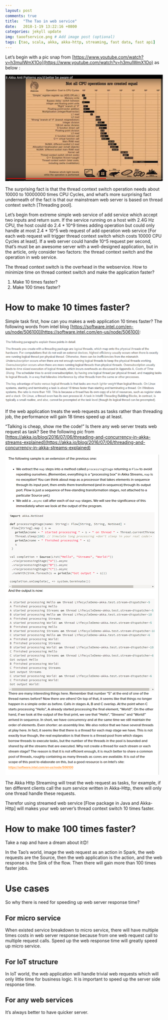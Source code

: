 ```yaml
---
layout: post
comments: true
title:  "The Tao in web service"
date:   2018-1-19 13:22:16 +0800
categories: jekyll update
img: taoofservice.png # Add image post (optional)
tags: [tao, scala, akka, akka-http, streaming, fast data, fast api]
---
```


Let’s begin with a pic snap from [https://www.youtube.com/watch?v=h3mulWmX1Oo](https://www.youtube.com/watch?v=h3mulWmX1Oo) as below :

![cpu cost](/media/TaoOfWebservice/cpu.png)


The surprising fact is that the thread context switch operation needs about 10000 to 10000000 times CPU Cycles, and what’s more surprising fact underneath of the fact is that our mainstream web server is based on thread context switch [Threading pool].

Let’s begin from extreme simple web service of add service which accept two inputs and return sum. If the service running on a host with 2.4G Hz CPU, the host could do 2.4 * 10^9 times adding operation but could only handle at most 2.4 * 10^5 web request of add operation web service [For each web request will trigger thread context switch which costs 10000 CPU Cycles at least]. If a web server could handle 10^5 request per second, that’s must be an awesome server with a well-designed application, but in the article, only consider two factors: the thread context switch and the operation in web service.

The thread context switch is the overhead in the webservice. How to minimize time on thread context switch and make the application faster?
1.  Make 10 times faster?
2.  Make 100 times faster?

# How to make 10 times faster?
Simple task first, how can you makes a web application 10 times faster?
The following words from intel blog [https://software.intel.com/en-us/node/506100](https://software.intel.com/en-us/node/506100):

![intel](/media/TaoOfWebservice/intel.png)

If the web application treats the web requests as tasks rather than threading job, the performance will gain 18 times speed up at least. 

“Talking is cheap, show me the code!” Is there any web server treats web request as task?
See the following pic from [https://akka.io/blog/2016/07/06/threading-and-concurrency-in-akka-streams-explained](https://akka.io/blog/2016/07/06/threading-and-concurrency-in-akka-streams-explained)

![thread in akka](/media/TaoOfWebservice/threadinginAkka.png)

The Akka Http Streaming will treat the web request as tasks, for example, if ten different clients call the sum service written in Akka-Http, there will only one thread handle these requests. 

Therefor using streamed web service [Flow package in Java and Akka-Http] will makes your web server’s thread context switch 10 times faster.

# How to make 100 times faster? 

Take a nap and have a dream about it😊! 

In the Tao’s world, image the web request as an action in Spark, the web requests are the Source, then the web application is the action, and the web response is the Sink of the flow. Then there will gain more than 100 times faster jobs.

# Use cases

So why there is need for speeding up web server response time? 

## For micro service 
When existed service breakdown to micro service, there will have multiple times costs in web server response because from one web request call to multiple request calls. Speed up the web response time will greatly speed up micro service.

## For IoT structure
In IoT world, the web application will handle trivial web requests which will only little time for business logic. It is important to speed up the server side response time.

## For any web services
It’s always better to have quicker server. 




[jekyll-docs]: https://jekyllrb.com/docs/home
[jekyll-gh]:   https://github.com/jekyll/jekyll
[jekyll-talk]: https://talk.jekyllrb.com/
